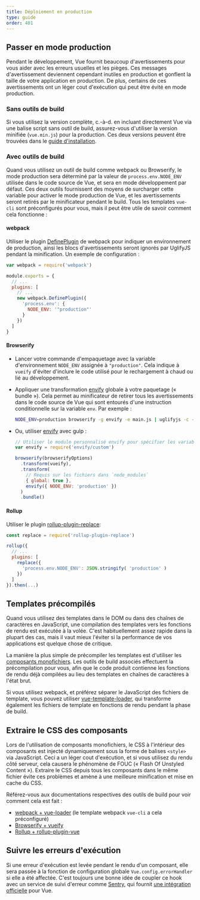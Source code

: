 ```yaml
---
title: Déploiement en production
type: guide
order: 401
---
```


## Passer en mode production

Pendant le développement, Vue fournit beaucoup d'avertissements pour vous aider avec les erreurs usuelles et les pièges. Ces messages d'avertissement deviennent cependant inutiles en production et gonflent la taille de votre application en production. De plus, certains de ces avertissements ont un léger cout d'exécution qui peut être évité en mode production.

### Sans outils de build

Si vous utilisez la version complète, c.-à-d. en incluant directement Vue via une balise script sans outil de build, assurez-vous d'utiliser la version minifiée (`vue.min.js`) pour la production. Ces deux versions peuvent être trouvées dans le [guide d'installation](installation.html#Inclusion-directe-lt-script-gt).

### Avec outils de build

Quand vous utilisez un outil de build comme webpack ou Browserify, le mode production sera déterminé par la valeur de `process.env.NODE_ENV` utilisée dans le code source de Vue, et sera en mode développement par défaut. Ces deux outils fournissent des moyens de surcharger cette variable pour activer le mode production de Vue, et les avertissements seront retirés par le minificateur pendant le build. Tous les templates `vue-cli` sont préconfigurés pour vous, mais il peut être utile de savoir comment cela fonctionne :

#### webpack

Utiliser le plugin [DefinePlugin](https://webpack.js.org/plugins/define-plugin/) de webpack pour indiquer un environnement de production, ainsi les blocs d'avertissements seront ignorés par UglifyJS pendant la minification. Un exemple de configuration :

``` js
var webpack = require('webpack')

module.exports = {
  // ...
  plugins: [
    // ...
    new webpack.DefinePlugin({
      'process.env': {
        NODE_ENV: '"production"'
      }
    })
  ]
}
```

#### Browserify

- Lancer votre commande d'empaquetage avec la variable d'environnement `NODE_ENV` assignée à `"production"`. Cela indique à `vueify` d'éviter d'inclure le code utilisé pour le rechargement à chaud ou lié au développement.

- Appliquer une transformation [envify](https://github.com/hughsk/envify) globale à votre paquetage (« bundle »). Cela permet au minificateur de retirer tous les avertissements dans le code source de Vue qui sont entourés d'une instruction conditionnelle sur la variable `env`. Par exemple :

  ``` bash
  NODE_ENV=production browserify -g envify -e main.js | uglifyjs -c -m > build.js
  ```

- Ou, utiliser [envify](https://github.com/hughsk/envify) avec gulp :

  ``` js
  // Utiliser le module personnalisé envify pour spécifier les variables d'environnement
  var envify = require('envify/custom')

  browserify(browserifyOptions)
    .transform(vueify),
    .transform(
      // Requis sur les fichiers dans `node_modules`
      { global: true },
      envify({ NODE_ENV: 'production' })
    )
    .bundle()
  ```

#### Rollup

Utiliser le plugin [rollup-plugin-replace](https://github.com/rollup/rollup-plugin-replace):

``` js
const replace = require('rollup-plugin-replace')

rollup({
  // ...
  plugins: [
    replace({
      'process.env.NODE_ENV': JSON.stringify( 'production' )
    })
  ]
}).then(...)
```

## Templates précompilés

Quand vous utilisez des templates dans le DOM ou dans des chaînes de caractères en JavaScript, une compilation des templates vers les fonctions de rendu est exécutée à la volée. C'est habituellement assez rapide dans la plupart des cas, mais il vaut mieux l'éviter si la performance de vos applications est quelque chose de critique.

La manière la plus simple de précompiler les templates est d'utiliser les [composants monofichiers](single-file-components.html). Les outils de build associés effectuent la précompilation pour vous, afin que le code produit contienne les fonctions de rendu déjà compilées au lieu des templates en chaînes de caractères à l'état brut.

Si vous utilisez webpack, et préférez séparer le JavaScript des fichiers de template, vous pouvez utiliser [vue-template-loader](https://github.com/ktsn/vue-template-loader), qui transforme également les fichiers de template en fonctions de rendu pendant la phase de build.

## Extraire le CSS des composants

Lors de l'utilisation de composants monofichiers, le CSS à l'intérieur des composants est injecté dynamiquement sous la forme de balises `<style>` via JavaScript. Ceci a un léger cout d'exécution, et si vous utilisez du rendu côté serveur, cela causera le phénomène de FOUC (« Flash Of Unstyled Content »). Extraire le CSS depuis tous les composants dans le même fichier évite ces problèmes et amène à une meilleure minification et mise en cache du CSS.

Référez-vous aux documentations respectives des outils de build pour voir comment cela est fait :

- [webpack + vue-loader](https://vue-loader.vuejs.org/en/configurations/extract-css.html) (le template webpack `vue-cli` a cela préconfiguré)
- [Browserify + vueify](https://github.com/vuejs/vueify#css-extraction)
- [Rollup + rollup-plugin-vue](https://vuejs.github.io/rollup-plugin-vue/#/en/2.3/?id=custom-handler)

## Suivre les erreurs d'exécution

Si une erreur d'exécution est levée pendant le rendu d'un composant, elle sera passée à la fonction de configuration globale `Vue.config.errorHandler` si elle a été affectée. C'est toujours une bonne idée de coupler ce hook avec un service de suivi d'erreur comme [Sentry](https://sentry.io), qui fournit [une intégration officielle](https://sentry.io/for/vue/) pour Vue.
